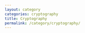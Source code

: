 ```yaml
---
layout: category
categories: cryptography
title: Cryptography
permalink: /category/cryptography/
---
```

